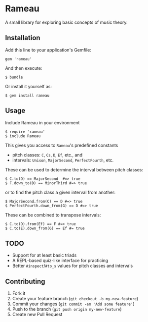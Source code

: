 # Rameau

A small library for exploring basic concepts of music theory.

## Installation

Add this line to your application's Gemfile:

    gem 'rameau'

And then execute:

    $ bundle

Or install it yourself as:

    $ gem install rameau

## Usage

Include Rameau in your environment

    $ require 'rameau'
    $ include Rameau

This gives you access to `Rameau`'s predefined constants

* pitch classes: `C`, `Cs`, `D`, `Ef`, etc., and  
* intervals: `Unison`, `MajorSecond`, `PerfectFourth`, etc.

These can be used to determine the interval between pitch classes:

    $ C.to(D) == MajorSecond  #=> true
    $ F.down_to(D) == MinorThird #=> true

or to find the pitch class a given interval from another:

    $ MajorSecond.from(C) == D #=> true
    $ PerfectFourth.down_from(G) == D #=> true

These can be combined to transpose intervals:

    $ C.to(D).from(Ef) == F #=> true
    $ C.to(E).down_from(G) == Ef #= true

## TODO

* Support for at least basic triads
* A REPL-based quiz-like interface for practicing
* Better `#inspect`/`#to_s` values for pitch classes and intervals

## Contributing

1. Fork it
2. Create your feature branch (`git checkout -b my-new-feature`)
3. Commit your changes (`git commit -am 'Add some feature'`)
4. Push to the branch (`git push origin my-new-feature`)
5. Create new Pull Request
